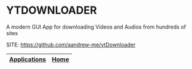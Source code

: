 # YTDOWNLOADER
 
 A modern GUI App for downloading Videos and Audios from 
 hundreds of sites
 
 SITE: https://github.com/aandrew-me/ytDownloader

 | [Applications](https://portable-linux-apps.github.io/apps.html) | [Home](https://portable-linux-apps.github.io)
 | --- | --- |
